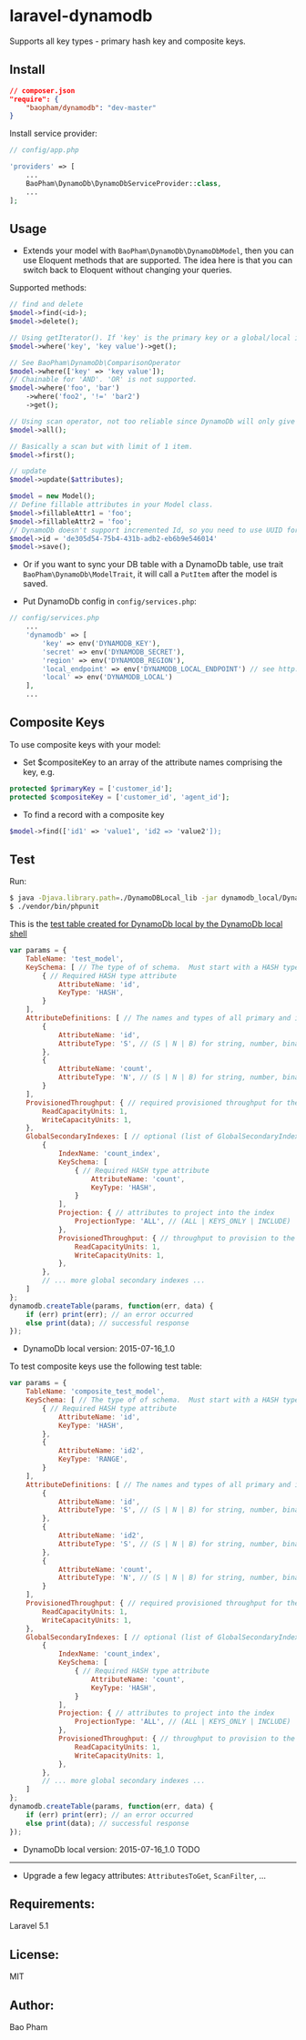 laravel-dynamodb
================
Supports all key types - primary hash key and composite keys.

Install
------

```json
// composer.json
"require": {
    "baopham/dynamodb": "dev-master"
}
```

Install service provider:

```php
// config/app.php

'providers' => [
    ...
    BaoPham\DynamoDb\DynamoDbServiceProvider::class,
    ...
];
```

Usage
-----
* Extends your model with `BaoPham\DynamoDb\DynamoDbModel`, then you can use Eloquent methods that are supported. The idea here is that you can switch back to Eloquent without changing your queries.  

Supported methods:

```php
// find and delete
$model->find(<id>);
$model->delete();

// Using getIterator(). If 'key' is the primary key or a global/local index and the condition is EQ, will use 'Query', otherwise 'Scan'.
$model->where('key', 'key value')->get();

// See BaoPham\DynamoDb\ComparisonOperator
$model->where(['key' => 'key value']);
// Chainable for 'AND'. 'OR' is not supported.
$model->where('foo', 'bar')
    ->where('foo2', '!=' 'bar2')
    ->get();

// Using scan operator, not too reliable since DynamoDb will only give 1MB total of data.
$model->all();

// Basically a scan but with limit of 1 item.
$model->first();

// update
$model->update($attributes);

$model = new Model();
// Define fillable attributes in your Model class.
$model->fillableAttr1 = 'foo';
$model->fillableAttr2 = 'foo';
// DynamoDb doesn't support incremented Id, so you need to use UUID for the primary key.
$model->id = 'de305d54-75b4-431b-adb2-eb6b9e546014'
$model->save();
```

* Or if you want to sync your DB table with a DynamoDb table, use trait `BaoPham\DynamoDb\ModelTrait`, it will call a `PutItem` after the model is saved.

* Put DynamoDb config in `config/services.php`:

```php
// config/services.php
    ...
    'dynamodb' => [
        'key' => env('DYNAMODB_KEY'),
        'secret' => env('DYNAMODB_SECRET'),
        'region' => env('DYNAMODB_REGION'),
        'local_endpoint' => env('DYNAMODB_LOCAL_ENDPOINT') // see http://docs.aws.amazon.com/amazondynamodb/latest/developerguide/Tools.DynamoDBLocal.html
        'local' => env('DYNAMODB_LOCAL')
    ],
    ...
```

Composite Keys
--------------
To use composite keys with your model:

* Set $compositeKey to an array of the attribute names comprising the key, e.g.
```php
protected $primaryKey = ['customer_id'];
protected $compositeKey = ['customer_id', 'agent_id'];
```

* To find a record with a composite key
```php
$model->find(['id1' => 'value1', 'id2 => 'value2']);
```

Test
----
Run:

```bash
$ java -Djava.library.path=./DynamoDBLocal_lib -jar dynamodb_local/DynamoDBLocal.jar --port 3000
$ ./vendor/bin/phpunit
```

This is the [test table created for DynamoDb local by the DynamoDb local shell](http://docs.aws.amazon.com/amazondynamodb/latest/developerguide/Tools.DynamoDBLocal.Shell.html)

```javascript
var params = {
    TableName: 'test_model',
    KeySchema: [ // The type of of schema.  Must start with a HASH type, with an optional second RANGE.
        { // Required HASH type attribute
            AttributeName: 'id',
            KeyType: 'HASH',
        }
    ],
    AttributeDefinitions: [ // The names and types of all primary and index key attributes only
        {
            AttributeName: 'id',
            AttributeType: 'S', // (S | N | B) for string, number, binary
        },
        {
            AttributeName: 'count',
            AttributeType: 'N', // (S | N | B) for string, number, binary
        }
    ],
    ProvisionedThroughput: { // required provisioned throughput for the table
        ReadCapacityUnits: 1, 
        WriteCapacityUnits: 1, 
    },
    GlobalSecondaryIndexes: [ // optional (list of GlobalSecondaryIndex)
        { 
            IndexName: 'count_index', 
            KeySchema: [
                { // Required HASH type attribute
                    AttributeName: 'count',
                    KeyType: 'HASH',
                }
            ],
            Projection: { // attributes to project into the index
                ProjectionType: 'ALL', // (ALL | KEYS_ONLY | INCLUDE)
            },
            ProvisionedThroughput: { // throughput to provision to the index
                ReadCapacityUnits: 1,
                WriteCapacityUnits: 1,
            },
        },
        // ... more global secondary indexes ...
    ]
};
dynamodb.createTable(params, function(err, data) {
    if (err) print(err); // an error occurred
    else print(data); // successful response
});
```

* DynamoDb local version: 2015-07-16_1.0

To test composite keys use the following test table:

```javascript
var params = {
    TableName: 'composite_test_model',
    KeySchema: [ // The type of of schema.  Must start with a HASH type, with an optional second RANGE.
        { // Required HASH type attribute
            AttributeName: 'id',
            KeyType: 'HASH',
        },
        { 
            AttributeName: 'id2',
            KeyType: 'RANGE',
        }
    ],
    AttributeDefinitions: [ // The names and types of all primary and index key attributes only
        {
            AttributeName: 'id',
            AttributeType: 'S', // (S | N | B) for string, number, binary
        },
        {
            AttributeName: 'id2',
            AttributeType: 'S', // (S | N | B) for string, number, binary
        },
        {
            AttributeName: 'count',
            AttributeType: 'N', // (S | N | B) for string, number, binary
        }
    ],
    ProvisionedThroughput: { // required provisioned throughput for the table
        ReadCapacityUnits: 1, 
        WriteCapacityUnits: 1, 
    },
    GlobalSecondaryIndexes: [ // optional (list of GlobalSecondaryIndex)
        { 
            IndexName: 'count_index', 
            KeySchema: [
                { // Required HASH type attribute
                    AttributeName: 'count',
                    KeyType: 'HASH',
                }
            ],
            Projection: { // attributes to project into the index
                ProjectionType: 'ALL', // (ALL | KEYS_ONLY | INCLUDE)
            },
            ProvisionedThroughput: { // throughput to provision to the index
                ReadCapacityUnits: 1,
                WriteCapacityUnits: 1,
            },
        },
        // ... more global secondary indexes ...
    ]
};
dynamodb.createTable(params, function(err, data) {
    if (err) print(err); // an error occurred
    else print(data); // successful response
});
```

* DynamoDb local version: 2015-07-16_1.0
TODO
----
* Upgrade a few legacy attributes: `AttributesToGet`, `ScanFilter`, ...


Requirements:
-------------
Laravel 5.1

License:
--------
MIT

Author:
-------
Bao Pham
